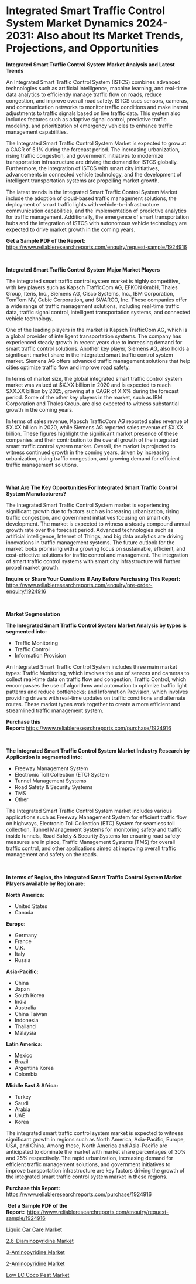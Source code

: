 <p><h1>Integrated Smart Traffic Control System Market Dynamics 2024-2031: Also about Its Market Trends, Projections, and Opportunities</h1></p><p><strong>Integrated Smart Traffic Control System Market Analysis and Latest Trends</strong></p>
<p><p>An Integrated Smart Traffic Control System (ISTCS) combines advanced technologies such as artificial intelligence, machine learning, and real-time data analytics to efficiently manage traffic flow on roads, reduce congestion, and improve overall road safety. ISTCS uses sensors, cameras, and communication networks to monitor traffic conditions and make instant adjustments to traffic signals based on live traffic data. This system also includes features such as adaptive signal control, predictive traffic modeling, and prioritization of emergency vehicles to enhance traffic management capabilities.</p><p>The Integrated Smart Traffic Control System Market is expected to grow at a CAGR of 5.1% during the forecast period. The increasing urbanization, rising traffic congestion, and government initiatives to modernize transportation infrastructure are driving the demand for ISTCS globally. Furthermore, the integration of ISTCS with smart city initiatives, advancements in connected vehicle technology, and the development of intelligent transportation systems are propelling market growth.</p><p>The latest trends in the Integrated Smart Traffic Control System Market include the adoption of cloud-based traffic management solutions, the deployment of smart traffic lights with vehicle-to-infrastructure communication capabilities, and the implementation of predictive analytics for traffic management. Additionally, the emergence of smart transportation hubs and the integration of ISTCS with autonomous vehicle technology are expected to drive market growth in the coming years.</p></p>
<p><strong>Get a Sample PDF of the Report:&nbsp;</strong> <a href="https://www.reliableresearchreports.com/enquiry/request-sample/1924916">https://www.reliableresearchreports.com/enquiry/request-sample/1924916</a></p>
<p>&nbsp;</p>
<p><strong>Integrated Smart Traffic Control System Major Market Players</strong></p>
<p><p>The integrated smart traffic control system market is highly competitive, with key players such as Kapsch TrafficCom AG, EFKON GmbH, Thales Group, Iteris, Inc., Siemens AG, Cisco Systems, Inc., IBM Corporation, TomTom NV, Cubic Corporation, and SWARCO, Inc. These companies offer a wide range of traffic management solutions, including real-time traffic data, traffic signal control, intelligent transportation systems, and connected vehicle technology.</p><p>One of the leading players in the market is Kapsch TrafficCom AG, which is a global provider of intelligent transportation systems. The company has experienced steady growth in recent years due to increasing demand for smart traffic control solutions. Another key player, Siemens AG, also holds a significant market share in the integrated smart traffic control system market. Siemens AG offers advanced traffic management solutions that help cities optimize traffic flow and improve road safety.</p><p>In terms of market size, the global integrated smart traffic control system market was valued at $X.XX billion in 2020 and is expected to reach $XX.XX billion by 2025, growing at a CAGR of X.X% during the forecast period. Some of the other key players in the market, such as IBM Corporation and Thales Group, are also expected to witness substantial growth in the coming years.</p><p>In terms of sales revenue, Kapsch TrafficCom AG reported sales revenue of $X.XX billion in 2020, while Siemens AG reported sales revenue of $X.XX billion. These figures highlight the significant market presence of these companies and their contribution to the overall growth of the integrated smart traffic control system market. Overall, the market is projected to witness continued growth in the coming years, driven by increasing urbanization, rising traffic congestion, and growing demand for efficient traffic management solutions.</p></p>
<p>&nbsp;</p>
<p><strong>What Are The Key Opportunities For Integrated Smart Traffic Control System Manufacturers?</strong></p>
<p><p>The Integrated Smart Traffic Control System market is experiencing significant growth due to factors such as increasing urbanization, rising traffic congestion, and government initiatives focusing on smart city development. The market is expected to witness a steady compound annual growth rate over the forecast period. Advanced technologies such as artificial intelligence, Internet of Things, and big data analytics are driving innovations in traffic management systems. The future outlook for the market looks promising with a growing focus on sustainable, efficient, and cost-effective solutions for traffic control and management. The integration of smart traffic control systems with smart city infrastructure will further propel market growth.</p></p>
<p><strong>Inquire or Share Your Questions If Any Before Purchasing This Report:</strong> <a href="https://www.reliableresearchreports.com/enquiry/pre-order-enquiry/1924916">https://www.reliableresearchreports.com/enquiry/pre-order-enquiry/1924916</a></p>
<p>&nbsp;</p>
<p><strong>Market Segmentation</strong></p>
<p><strong>The Integrated Smart Traffic Control System Market Analysis by types is segmented into:</strong></p>
<p><ul><li>Traffic Monitoring</li><li>Traffic Control</li><li>Information Provision</li></ul></p>
<p><p>An Integrated Smart Traffic Control System includes three main market types: Traffic Monitoring, which involves the use of sensors and cameras to collect real-time data on traffic flow and congestion; Traffic Control, which encompasses the use of algorithms and automation to optimize traffic light patterns and reduce bottlenecks; and Information Provision, which involves providing drivers with real-time updates on traffic conditions and alternate routes. These market types work together to create a more efficient and streamlined traffic management system.</p></p>
<p><strong>Purchase this Report:&nbsp;</strong><a href="https://www.reliableresearchreports.com/purchase/1924916">https://www.reliableresearchreports.com/purchase/1924916</a></p>
<p>&nbsp;</p>
<p><strong>The Integrated Smart Traffic Control System Market Industry Research by Application is segmented into:</strong></p>
<p><ul><li>Freeway Management System</li><li>Electronic Toll Collection (ETC) System</li><li>Tunnel Management Systems</li><li>Road Safety & Security Systems</li><li>TMS</li><li>Other</li></ul></p>
<p><p>The Integrated Smart Traffic Control System market includes various applications such as Freeway Management System for efficient traffic flow on highways, Electronic Toll Collection (ETC) System for seamless toll collection, Tunnel Management Systems for monitoring safety and traffic inside tunnels, Road Safety & Security Systems for ensuring road safety measures are in place, Traffic Management Systems (TMS) for overall traffic control, and other applications aimed at improving overall traffic management and safety on the roads.</p></p>
<p>&nbsp;</p>
<p><strong>In terms of Region, the Integrated Smart Traffic Control System Market Players available by Region are:</strong></p>
<p>
    <p> <strong> North America: </strong>
        <ul>
            <li>United States</li>
            <li>Canada</li>
        </ul>
        </p> 
    <p> <strong> Europe: </strong>
        <ul>
            <li>Germany</li>
            <li>France</li>
            <li>U.K.</li>
            <li>Italy</li>
            <li>Russia</li>
        </ul>
        </p> 
    <p> <strong> Asia-Pacific: </strong>
        <ul>
            <li>China</li>
            <li>Japan</li>
            <li>South Korea</li>
            <li>India</li>
            <li>Australia</li>
            <li>China Taiwan</li>
            <li>Indonesia</li>
            <li>Thailand</li>
            <li>Malaysia</li>
        </ul>
        </p> 
    <p> <strong> Latin America: </strong>
        <ul>
            <li>Mexico</li>
            <li>Brazil</li>
            <li>Argentina Korea</li>
            <li>Colombia</li>
        </ul>
        </p> 
    <p> <strong> Middle East & Africa: </strong>
        <ul>
            <li>Turkey</li>
            <li>Saudi</li>
            <li>Arabia</li>
            <li>UAE</li>
            <li>Korea</li>
        </ul>
    </p>
    </p>
<p><p>The integrated smart traffic control system market is expected to witness significant growth in regions such as North America, Asia-Pacific, Europe, USA, and China. Among these, North America and Asia-Pacific are anticipated to dominate the market with market share percentages of 30% and 25% respectively. The rapid urbanization, increasing demand for efficient traffic management solutions, and government initiatives to improve transportation infrastructure are key factors driving the growth of the integrated smart traffic control system market in these regions.</p></p>
<p><strong>Purchase this Report: </strong><a href="https://www.reliableresearchreports.com/purchase/1924916">https://www.reliableresearchreports.com/purchase/1924916</a></p>
<p>&nbsp;<strong>Get a Sample PDF of the Report:&nbsp;&nbsp;</strong><a href="https://www.reliableresearchreports.com/enquiry/request-sample/1924916">https://www.reliableresearchreports.com/enquiry/request-sample/1924916</a></p>
<p><strong></strong></p>
<p><p><a href="https://view.publitas.com/reportprime-1/liquid-car-care-market-centers-on-aspects-such-as-market-growth-market-share-market-opportunity-and-projected-forecasts-spanning-from-2024-to-2031/">Liquid Car Care Market</a></p><p><a href="https://woozy-pyroraptor-a1f.notion.site/2-6-Diaminopyridine-Market-A-Comprehensive-Report-of-its-Market-Share-Growth-Trends-2024-2031-2693593509af417f80a4686624df0d6d">2,6-Diaminopyridine Market</a></p><p><a href="https://glittery-fuchsia-86a.notion.site/3-Aminopyridine-Market-Centers-on-Aspects-such-as-Market-Growth-Market-Share-Market-Opportunity-a-39eee3c25c48440097adb9708b460234">3-Aminopyridine Market</a></p><p><a href="https://bubble-tree-ea4.notion.site/2-Aminopyridine-Market-Research-Report-Reveals-The-Latest-Trends-And-Opportunities-of-this-Market-fo-f461cd3c54454fbb920b9313d8eb5cf8">2-Aminopyridine Market</a></p><p><a href="https://view.publitas.com/reportprime-1/low-ec-coco-peat-market-analysis-and-market-size-global-industry-overview-market-segmentation-and-forecast-2024-to-2031/">Low EC Coco Peat Market</a></p></p>